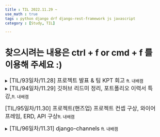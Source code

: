 ```yaml
---
title : TIL 2022.11.29 ~ 
use_math : true
tags : python django drf django-rest-framework js javascript
category : [Study, TIL]

---
```

찾으시려는 내용은 ctrl + f or cmd + f 를 이용해 주세요 :)
=====

<details>
<summary><span style = "font-size : 1.3em;">[TIL/93일차/11.28] 프로젝트 발표 & 팀 KPT 회고 </span>ft. 내배캠</summary>
<div markdown ="1">

### 팀 회고
- 느낀점:
    - 원채님 : 팀원 모두가 맡을 역할을 잘 소화함
    - 민수님 : 팀이 좋은 방향으로 가고있다는 것을 느낌
    - 기훈님 : 아직 많이 부족하지만 방향성을 찾을 것 같다.
    - 준호님 : 딥러닝 torch를 너무 몰라서 아쉽고 백엔드에 집중을 못 한 것이 조금 아쉽다.
    - 나 : 이전부터 생각해야할 것들이 꽤 많아 조금 지치는 프로젝트였지만 극복하는 것도 꽤 좋았다.

- Keep:
    - 기훈님 : 회의시간을 서로 잘 조율하여 누락없이 소통
    - 민수님 : 오전 오후 회의가 유지하기
    - 준호님 : 오늘의 공부 내용 및 문제 출제 발표 시간 갖기
    - 원채님 : 프로젝트의 연계성 유연성
    - 나 : 문제 내고 풀기
- 문제점:
    - 준호님 : 코드 정리를 시기를 찾기 힘든 것
    - 기훈님 : 식사를 제때 하지 못 하는 것
    - 원채님 : 개인적인 목표를 완벽히 이루지는 못 함
    - 민수님 : 회의 때 참여가 좀 더 필요하다. 의견을 잘 내자.
    - 나 : 진행상황을 좀 더 나누자
- 시도점 :
    - 민수님 : 커밋 많이 남기기, 이슈 적기
    - 준호님 : 모두 깃 잘 활용하기
    - 원채님 : 변수 이름 잘 쓰기, 진행상황 잘 소통하기
    - 나 : 문서 작성과 설계를 꼼꼼하게 정하고 이행하기

</div>
</details>



<details>
<summary><span style = "font-size : 1.3em;">[TIL/94일차/11.29] 깃허브 리드미 정리, 포트폴리오 이력서 특강,</span>ft. 내배캠</summary>
<div markdown ="1">


### 이력서에서 중요한 것
- 문제 해결 능력,,,추가 예정



</div>
</details>


<span style = "font-size : 1.3em;">[TIL/95일차/11.30] 프로젝트(핸즈업) 프로젝트 컨셉 구상, 와이어 프레임, ERD, API 구상</span>ft. 내배캠




<details>
<summary><span style = "font-size : 1.3em;">[TIL/96일차/11.31] django-channels </span>ft. 내배캠</summary>
<div markdown ="1">

### 한 것
- 프로젝트 뼈대 작업, 팀 관련 작업, 티맥스 채용 설명회
- channels-channels 장고 채널스를 통해 웹 소캣을 사용하여 채팅기능을 구현했다. 자세한 내용은 주말에 쓰도록 해야지

[django-channels 공식문서](https://channels.readthedocs.io/en/stable/)



</div>
</details>
